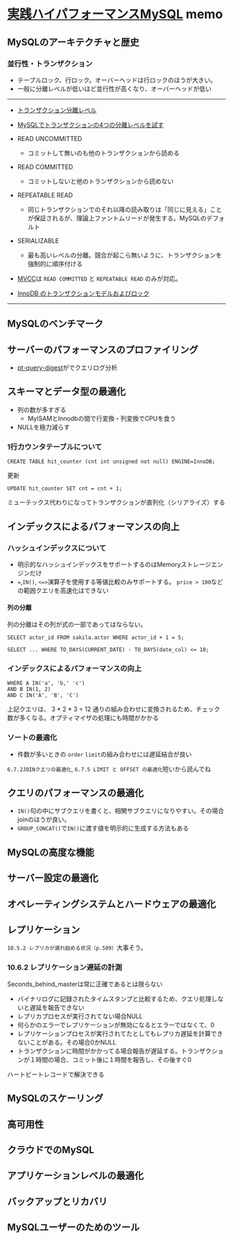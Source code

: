 [実践ハイパフォーマンスMySQL](https://www.oreilly.co.jp/books/9784873116389/) memo
==============================


MySQLのアーキテクチャと歴史
---------------------------

### 並行性・トランザクション

- テーブルロック、行ロック。オーバーヘッドは行ロックのほうが大きい。
- 一般に分離レベルが低いほど並行性が高くなり、オーバーヘッドが低い

----

- [トランザクション分離レベル](https://ja.wikipedia.org/wiki/%E3%83%88%E3%83%A9%E3%83%B3%E3%82%B6%E3%82%AF%E3%82%B7%E3%83%A7%E3%83%B3%E5%88%86%E9%9B%A2%E3%83%AC%E3%83%99%E3%83%AB)
- [MySQLでトランザクションの4つの分離レベルを試す](http://d.hatena.ne.jp/fat47/touch/20140212/1392171784)

- READ UNCOMMITTED
  - コミットして無いのも他のトランザクションから読める
- READ COMMITTED
  - コミットしないと他のトランザクションから読めない
- REPEATABLE READ
  - 同じトランザクションでのそれ以降の読み取りは「同じに見える」ことが保証されるが、理論上ファントムリードが発生する。MySQLのデフォルト
- SERIALIZABLE
  - 最も高いレベルの分離。競合が起こら無いように、トランザクションを強制的に順序付ける


- [MVCC](https://ja.wikipedia.org/wiki/MultiVersion_Concurrency_Control)は `READ COMMITTED` と `REPEATABLE READ` のみが対応。
- [InnoDB のトランザクションモデルおよびロック](https://dev.mysql.com/doc/refman/5.6/ja/innodb-transaction-model.html)

----
  

MySQLのベンチマーク
---------------------




サーバーのパフォーマンスのプロファイリング
--------------------------------------

- [pt-query-digest](https://www.percona.com/doc/percona-toolkit/2.2/pt-query-digest.html)がでクエリログ分析


スキーマとデータ型の最適化
-------------------------

- 列の数が多すぎる
  - MyISAMとInnodbの間で行変換・列変換でCPUを食う
- NULLを極力減らす


### 1行カウンタテーブルについて

```
CREATE TABLE hit_counter (cnt int unsigned not null) ENGINE=InnoDB;
```
更新

```
UPDATE hit_counter SET cnt = cnt + 1;
```

ミューテックス代わりになってトランザクションが直列化（シリアライズ）する



インデックスによるパフォーマンスの向上
-----------------------------------

### ハッシュインデックスについて

- 明示的なハッシュインデックスをサポートするのはMemoryストレージエンジンだけ
- `=`,`IN()`, `<=>`演算子を使用する等値比較のみサポートする。 `price > 100`などの範囲クエリを高速化はできない

#### 列の分離

列の分離はその列が式の一部であってはならない。

```
SELECT actor_id FROM sakila.actor WHERE actor_id + 1 = 5;
```

```
SELECT ... WHERE TO_DAYS(CURRENT_DATE) - TO_DAYS(date_col) <= 10;
```


### インデックスによるパフォーマンスの向上

```
WHERE A IN('a', 'b,' 'c') 
AND B IN(1, 2)
AND C IN('A', 'B', 'C')
```

上記クエリは、 3 * 2 * 3 = 12 通りの組み合わせに変換されるため、チェック数が多くなる。オプティマイザの処理にも時間がかかる

### ソートの最適化
- 件数が多いときの `order` `limit`の組み合わせには遅延結合が良い

`6.7.2JOINクエリの最適化`, `6.7.5 LIMIT と OFFSET の最適化`短いから読んでね


クエリのパフォーマンスの最適化
--------------------------

- `IN()`句の中にサブクエリを書くと、相関サブクエリになりやすい。その場合joinのほうが良い。
- `GROUP_CONCAT()`で`IN()`に渡す値を明示的に生成する方法もある


MySQLの高度な機能
---------------

サーバー設定の最適化
----------------

オペレーティングシステムとハードウェアの最適化
--------------------------------------

レプリケーション
-------------

`10.5.2 レプリカが遅れ始める状況（p.509）`大事そう。

### 10.6.2 レプリケーション遅延の計測

Seconds_behind_masterは常に正確であるとは限らない

- バイナリログに記録されたタイムスタンプと比較するため、クエリ処理しないと遅延を報告できない
- レプリカプロセスが実行されてない場合NULL
- 何らかのエラーでレプリケーションが無効になるとエラーではなくて、0
- レプリケーションプロセスが実行されてたとしてもレプリカ遅延を計算できないことがある。その場合0かNULL
- トランザクションに時間がかかってる場合報告が遅延する。トランザクションが１時間の場合、コミット後に１時間を報告し、その後すぐ0

ハートビートレコードで解決できる



MySQLのスケーリング
----------------





高可用性
-------

クラウドでのMySQL
---------------

アプリケーションレベルの最適化
-------------------------

バックアップとリカバリ
-------------------

MySQLユーザーのためのツール
------------------------


